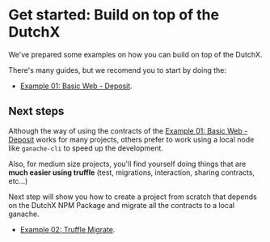 # Get started: Build on top of the DutchX
We've prepared some examples on how you can build on top of the DutchX.

There's many guides, but we recomend you to start by doing the:
* [Example 01: Basic Web - Deposit](https://github.com/gnosis/dx-examples-dev/tree/master/01_basic-web-deposit).

## Next steps
Although the way of using the contracts of the 
[Example 01: Basic Web - Deposit](https://github.com/gnosis/dx-examples-dev/tree/master/01_basic-web-deposit)
works for many projects, others prefer to work using a local node like
`ganache-cli` to speed up the development.

Also, for medium size projects, you'll find yourself doing things that are 
**much easier using truffle** (test, migrations, interaction, sharing contracts,
etc...)

Next step will show you how to create a project from scratch that depends on 
the DutchX NPM Package and migrate all the contracts to a local ganache.
* [Example 02: Truffle Migrate](./dev-truffle.html).
